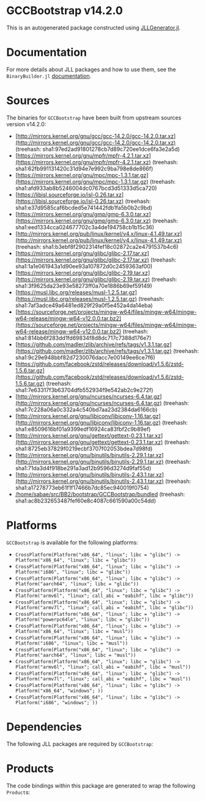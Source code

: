 # GCCBootstrap v14.2.0
This is an autogenerated package constructed using [JLLGenerator.jl](https://github.com/JuliaPackaging/BinaryBuilder2.jl/tree/main/JLLGenerator.jl).

# Documentation
For more details about JLL packages and how to use them, see the `BinaryBuilder.jl` [documentation](https://docs.binarybuilder.org/stable/jll/).

# Sources
The binaries for `GCCBootstrap` have been built from upstream sources version v14.2.0:

 - [http://mirrors.kernel.org/gnu/gcc/gcc-14.2.0/gcc-14.2.0.tar.xz](http://mirrors.kernel.org/gnu/gcc/gcc-14.2.0/gcc-14.2.0.tar.xz) (treehash: sha1:97ed2ad91801278cb7d89c720ee1dce6fa3e2a5d)
 - [https://mirrors.kernel.org/gnu/mpfr/mpfr-4.2.1.tar.xz](https://mirrors.kernel.org/gnu/mpfr/mpfr-4.2.1.tar.xz) (treehash: sha1:62fb991131420c31d94e7e992c9ba798e8de866f)
 - [https://mirrors.kernel.org/gnu/mpc/mpc-1.3.1.tar.gz](https://mirrors.kernel.org/gnu/mpc/mpc-1.3.1.tar.gz) (treehash: sha1:afd933ab8b5246004dc0767bcd3d51333d5ca720)
 - [https://libisl.sourceforge.io/isl-0.26.tar.xz](https://libisl.sourceforge.io/isl-0.26.tar.xz) (treehash: sha1:e37d9585caf6bcded5e741442fdb1fa5b0b2c9bd)
 - [https://mirrors.kernel.org/gnu/gmp/gmp-6.3.0.tar.xz](https://mirrors.kernel.org/gnu/gmp/gmp-6.3.0.tar.xz) (treehash: sha1:eed1334cca024677702c3a4de194758cb1b15c36)
 - [http://mirrors.kernel.org/pub/linux/kernel/v4.x/linux-4.1.49.tar.xz](http://mirrors.kernel.org/pub/linux/kernel/v4.x/linux-4.1.49.tar.xz) (treehash: sha1:b3ebf8f2902314fef18c02872ca2e4791537b4c6)
 - [https://mirrors.kernel.org/gnu/glibc/glibc-2.17.tar.xz](https://mirrors.kernel.org/gnu/glibc/glibc-2.17.tar.xz) (treehash: sha1:1a1e061943a1d90ee93a107872d0c2459363af00)
 - [https://mirrors.kernel.org/gnu/glibc/glibc-2.19.tar.xz](https://mirrors.kernel.org/gnu/glibc/glibc-2.19.tar.xz) (treehash: sha1:3f9625da23e93e58273ff0a70e1886b69ef59149)
 - [https://musl.libc.org/releases/musl-1.2.5.tar.gz](https://musl.libc.org/releases/musl-1.2.5.tar.gz) (treehash: sha1:7af3adce49a6481ed829f29a0f5e452a4da14eba)
 - [https://sourceforge.net/projects/mingw-w64/files/mingw-w64/mingw-w64-release/mingw-w64-v12.0.0.tar.bz2](https://sourceforge.net/projects/mingw-w64/files/mingw-w64/mingw-w64-release/mingw-w64-v12.0.0.tar.bz2) (treehash: sha1:814bb6f283dd1fd69834f8d8dc717c7388d176e7)
 - [https://github.com/madler/zlib/archive/refs/tags/v1.3.1.tar.gz](https://github.com/madler/zlib/archive/refs/tags/v1.3.1.tar.gz) (treehash: sha1:9c29e948bbf82d7230076dacc7e00149ee6ce7f6)
 - [https://github.com/facebook/zstd/releases/download/v1.5.6/zstd-1.5.6.tar.gz](https://github.com/facebook/zstd/releases/download/v1.5.6/zstd-1.5.6.tar.gz) (treehash: sha1:7e63317f3b63704dfb552934f9e542ab2c9e272f)
 - [http://mirrors.kernel.org/gnu/ncurses/ncurses-6.4.tar.gz](http://mirrors.kernel.org/gnu/ncurses/ncurses-6.4.tar.gz) (treehash: sha1:7c228a06a0c332a4c540bd7aa23d2384da6166cb)
 - [http://mirrors.kernel.org/gnu/libiconv/libiconv-1.16.tar.gz](http://mirrors.kernel.org/gnu/libiconv/libiconv-1.16.tar.gz) (treehash: sha1:e8509616bf01a9399edf16924ca83fbf2c9b89ef)
 - [http://mirrors.kernel.org/gnu/gettext/gettext-0.23.1.tar.xz](http://mirrors.kernel.org/gnu/gettext/gettext-0.23.1.tar.xz) (treehash: sha1:8725eb37829f0219ecbf3707f02053bdea7d98fd)
 - [http://mirrors.kernel.org/gnu/binutils/binutils-2.29.1.tar.xz](http://mirrors.kernel.org/gnu/binutils/binutils-2.29.1.tar.xz) (treehash: sha1:71da3d4f918be291a3ad12b9596d3274d9faf55d)
 - [http://mirrors.kernel.org/gnu/binutils/binutils-2.43.1.tar.xz](http://mirrors.kernel.org/gnu/binutils/binutils-2.43.1.tar.xz) (treehash: sha1:a17278773eb61f1f17466b7dc85ec940019f0754)
 - [/home/sabae/src/BB2/bootstrap/GCCBootstrap/bundled](/home/sabae/src/BB2/bootstrap/GCCBootstrap/bundled) (treehash: sha1:ac8b232653487fef60e8c4087c661590a00c54dd)
# Platforms

`GCCBootstrap` is available for the following platforms:

 - `CrossPlatform(Platform("x86_64", "linux"; libc = "glibc") -> Platform("x86_64", "linux"; libc = "glibc"))`
 - `CrossPlatform(Platform("x86_64", "linux"; libc = "glibc") -> Platform("i686", "linux"; libc = "glibc"))`
 - `CrossPlatform(Platform("x86_64", "linux"; libc = "glibc") -> Platform("aarch64", "linux"; libc = "glibc"))`
 - `CrossPlatform(Platform("x86_64", "linux"; libc = "glibc") -> Platform("armv6l", "linux"; call_abi = "eabihf", libc = "glibc"))`
 - `CrossPlatform(Platform("x86_64", "linux"; libc = "glibc") -> Platform("armv7l", "linux"; call_abi = "eabihf", libc = "glibc"))`
 - `CrossPlatform(Platform("x86_64", "linux"; libc = "glibc") -> Platform("powerpc64le", "linux"; libc = "glibc"))`
 - `CrossPlatform(Platform("x86_64", "linux"; libc = "glibc") -> Platform("x86_64", "linux"; libc = "musl"))`
 - `CrossPlatform(Platform("x86_64", "linux"; libc = "glibc") -> Platform("i686", "linux"; libc = "musl"))`
 - `CrossPlatform(Platform("x86_64", "linux"; libc = "glibc") -> Platform("aarch64", "linux"; libc = "musl"))`
 - `CrossPlatform(Platform("x86_64", "linux"; libc = "glibc") -> Platform("armv6l", "linux"; call_abi = "eabihf", libc = "musl"))`
 - `CrossPlatform(Platform("x86_64", "linux"; libc = "glibc") -> Platform("armv7l", "linux"; call_abi = "eabihf", libc = "musl"))`
 - `CrossPlatform(Platform("x86_64", "linux"; libc = "glibc") -> Platform("x86_64", "windows"; ))`
 - `CrossPlatform(Platform("x86_64", "linux"; libc = "glibc") -> Platform("i686", "windows"; ))`
# Dependencies
The following JLL packages are required by `GCCBootstrap`:

# Products

The code bindings within this package are generated to wrap the following `Product`s:
<TODO>

